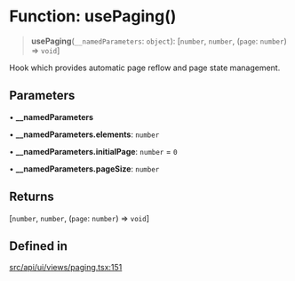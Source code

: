 # Function: usePaging()

> **usePaging**(`__namedParameters`: `object`): [`number`, `number`, (`page`: `number`) => `void`]

Hook which provides automatic page reflow and page state management.

## Parameters

• **\_\_namedParameters**

• **\_\_namedParameters.elements**: `number`

• **\_\_namedParameters.initialPage**: `number` = `0`

• **\_\_namedParameters.pageSize**: `number`

## Returns

[`number`, `number`, (`page`: `number`) => `void`]

## Defined in

[src/api/ui/views/paging.tsx:151](https://github.com/blacksmithgu/datacore/blob/68b5529e5bdbcee81e7112d11ecb8c7d40cbb0f2/src/api/ui/views/paging.tsx#L151)
